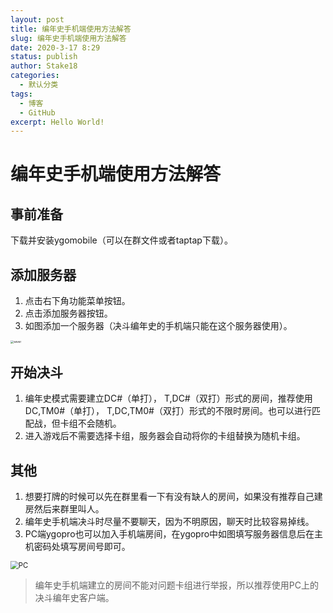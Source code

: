 ```yaml
---
layout: post
title: 编年史手机端使用方法解答
slug: 编年史手机端使用方法解答
date: 2020-3-17 8:29
status: publish
author: Stake18
categories: 
  - 默认分类
tags: 
  - 博客
  - GitHub
excerpt: Hello World!
---
```

# 编年史手机端使用方法解答
## 事前准备​
下载并安装ygomobile（可以在群文件或者taptap下载）。
## 添加服务器
1. 点击右下角功能菜单按钮。
2. 点击添加服务器按钮。
3. 如图添加一个服务器（决斗编年史的手机端只能在这个服务器使用）。

<img src="https://i.loli.net/2020/02/15/Xsx41IQhMqZtFDL.jpg" alt="sever" style="zoom: 33%;" />

## 开始决斗
1. 编年史模式需要建立DC#（单打）， T,DC#（双打）形式的房间，推荐使用DC,TM0#（单打）， T,DC,TM0#（双打）形式的不限时房间。也可以进行匹配战，但卡组不会随机。
2. 进入游戏后不需要选择卡组，服务器会自动将你的卡组替换为随机卡组。

## 其他
1. 想要打牌的时候可以先在群里看一下有没有缺人的房间，如果没有推荐自己建房然后来群里叫人。
2. 编年史手机端决斗时尽量不要聊天，因为不明原因，聊天时比较容易掉线。
3. PC端ygopro也可以加入手机端房间，在ygopro中如图填写服务器信息后在主机密码处填写房间号即可。

<img src="https://i.loli.net/2020/02/15/U6AZiPXukdRzHqe.png" alt="PC" style="zoom:80%;" />


>编年史手机端建立的房间不能对问题卡组进行举报，所以推荐使用PC上的决斗编年史客户端。

